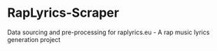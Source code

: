 # RapLyrics-Scraper
Data sourcing and pre-processing for raplyrics.eu - A rap music lyrics generation project
